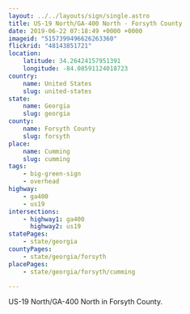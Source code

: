 ```yaml
---
layout: ../../layouts/sign/single.astro
title: US-19 North/GA-400 North - Forsyth County
date: 2019-06-22 07:18:49 +0000 +0000
imageid: "5157399496626263360"
flickrid: "48143851721"
location:
    latitude: 34.26424157951391
    longitude: -84.08591124018723
country:
    name: United States
    slug: united-states
state:
    name: Georgia
    slug: georgia
county:
    name: Forsyth County
    slug: forsyth
place:
    name: Cumming
    slug: cumming
tags:
    - big-green-sign
    - overhead
highway:
    - ga400
    - us19
intersections:
    - highway1: ga400
      highway2: us19
statePages:
    - state/georgia
countyPages:
    - state/georgia/forsyth
placePages:
    - state/georgia/forsyth/cumming

---
```

US-19 North/GA-400 North in Forsyth County.